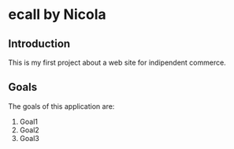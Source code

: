 # ecall by Nicola

## Introduction

This is my first project about 
a web site for indipendent commerce.

## Goals

The goals of this application are:
1. Goal1
2. Goal2
3. Goal3

